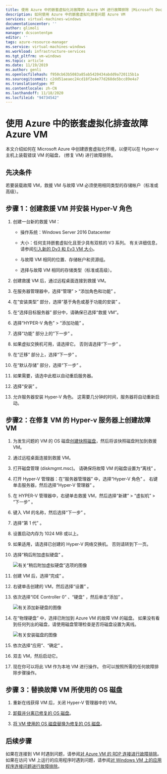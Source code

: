 ```yaml
---
title: 使用 Azure 中的嵌套虚拟化对故障的 Azure VM 进行故障排除 |Microsoft Docs
description: 如何使用 Azure 中的嵌套虚拟化排查问题 Azure VM
services: virtual-machines-windows
documentationcenter: ''
author: glimoli
manager: dcscontentpm
editor: ''
tags: azure-resource-manager
ms.service: virtual-machines-windows
ms.workload: infrastructure-services
ms.tgt_pltfrm: vm-windows
ms.topic: article
ms.date: 11/19/2019
ms.author: genli
ms.openlocfilehash: f950cb63b5083a85ab5420434abdd9a720115b1a
ms.sourcegitcommit: c2dd51aeaec24cd18f2e4e77d268de5bcc89e4a7
ms.translationtype: MT
ms.contentlocale: zh-CN
ms.lasthandoff: 11/18/2020
ms.locfileid: "94734542"
---
```

# <a name="troubleshoot-a-faulty-azure-vm-by-using-nested-virtualization-in-azure"></a>使用 Azure 中的嵌套虚拟化排查故障 Azure VM

本文介绍如何在 Microsoft Azure 中创建嵌套虚拟化环境，以便可以在 Hyper-v 主机上装载错误 VM 的磁盘， (修复 VM) 进行故障排除。

## <a name="prerequisites"></a>先决条件

若要装载故障 VM，救援 VM 与故障 VM 必须使用相同类型的存储帐户（标准或高级）。

## <a name="step-1-create-a-rescue-vm-and-install-hyper-v-role"></a>步骤 1：创建救援 VM 并安装 Hyper-V 角色

1.  创建一台新的救援 VM：

    -  操作系统：Windows Server 2016 Datacenter

    -  大小：任何支持嵌套虚拟化且至少具有双核的 V3 系列。 有关详细信息，请参阅[引入新的 Dv3 和 Ev3 VM 大小](https://azure.microsoft.com/blog/introducing-the-new-dv3-and-ev3-vm-sizes/)。

    -  与故障 VM 相同的位置、存储帐户和资源组。

    -  选择与故障 VM 相同的存储类型（标准或高级）。

2.  创建救援 VM 后，通过远程桌面连接到救援 VM。

3.  在服务器管理器中，选择“管理” > “添加角色和功能”   。

4.  在“安装类型”  部分，选择“基于角色或基于功能的安装”  。

5.  在“选择目标服务器”  部分中，请确保已选择“救援 VM”。

6.  选择“HYPER-V 角色” > “添加功能”   。

7.  选择“功能”  部分上的“下一步”  。

8.  如果虚拟交换机可用，请选择它。 否则请选择“下一步”  。

9.  在“迁移”  部分上，选择“下一步”  。

10. 在“默认存储”  部分，选择“下一步”  。

11. 如果需要，请选中此框以自动重启服务器。

12. 选择“安装”  。

13. 允许服务器安装 Hyper-V 角色。 这需要几分钟的时间，服务器将自动重新启动。

## <a name="step-2-create-the-faulty-vm-on-the-rescue-vms-hyper-v-server"></a>步骤2：在修复 VM 的 Hyper-v 服务器上创建故障 VM

1.  为发生问题的 VM 的 OS 磁盘[创建快照磁盘](troubleshoot-recovery-disks-portal-windows.md#take-a-snapshot-of-the-os-disk)，然后将该快照磁盘附加到救援 VM。

2.  通过远程桌面连接到救援 VM。

3.  打开磁盘管理 (diskmgmt.msc)。 请确保将故障 VM 的磁盘设置为“离线”  。

4.  打开 Hyper-V 管理器：在“服务器管理器”  中，选择“Hyper-V 角色”  。 右键单击服务器，然后选择“Hyper-V 管理器”  。

5.  在 HYPER-V 管理器中，右键单击救援 VM，然后选择“新建” > “虚拟机” > “下一步”    。

6.  键入 VM 的名称，然后选择“下一步”  。

7.  选择“第 1 代”  。

8.  设置启动内存为 1024 MB 或以上。

9. 如果适用，请选择已创建的 Hyper-V 网络交换机。 否则请转到下一页。

10. 选择“稍后附加虚拟硬盘”  。

    ![有关“稍后附加虚拟硬盘”选项的图像](media/troubleshoot-vm-by-use-nested-virtualization/attach-disk-later.png)

11. 创建 VM 后，选择“完成”  。

12. 右键单击创建的 VM，然后选择“设置”  。

13. 依次选择“IDE Controller 0”  、“硬盘”  ，然后单击“添加”  。

    ![有关添加新硬盘的图像](media/troubleshoot-vm-by-use-nested-virtualization/create-new-drive.png)    

14. 在“物理硬盘”  中，选择已附加到 Azure VM 的故障 VM 的磁盘。 如果没有看到任何列出的磁盘，请使用磁盘管理检查是否将磁盘设置为离线。

    ![有关安装磁盘的图像](media/troubleshoot-vm-by-use-nested-virtualization/mount-disk.png)  


15. 依次选择“应用”、“确定”   。

16. 双击 VM，然后启动它。

17. 现在你可以将此 VM 作为本地 VM 进行操作。 你可以按照所需的任何故障排除步骤操作。

## <a name="step-3-replace-the-os-disk-used-by-the-faulty-vm"></a>步骤 3：替换故障 VM 所使用的 OS 磁盘

1.  重新在线获得 VM 后，关闭 Hyper-V 管理器中的 VM。

2.  [卸载并分离已修复的 OS 磁盘](troubleshoot-recovery-disks-portal-windows.md#unmount-and-detach-the-original-virtual-hard-disk
)。
3.  [将 VM 使用的 OS 磁盘替换为修复的 OS 磁盘](troubleshoot-recovery-disks-portal-windows.md#swap-the-os-disk-for-the-vm
)。

## <a name="next-steps"></a>后续步骤

如果在连接到 VM 时遇到问题，请参阅[对 Azure VM 的 RDP 连接进行故障排除](troubleshoot-rdp-connection.md)。 如果在访问 VM 上运行的应用程序时遇到问题，请参阅[对 Windows VM 上的应用程序连接问题进行故障排除](troubleshoot-app-connection.md)。
